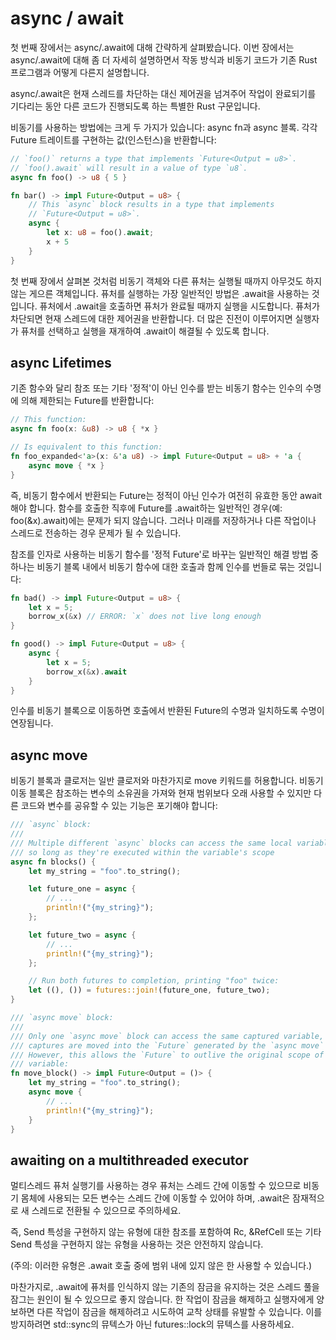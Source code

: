 # async / await 

첫 번째 장에서는 async/.await에 대해 간략하게 살펴봤습니다. 이번 장에서는 async/.await에 대해 좀 더 자세히 설명하면서 작동 방식과 비동기 코드가 기존 Rust 프로그램과 어떻게 다른지 설명합니다.

async/.await은 현재 스레드를 차단하는 대신 제어권을 넘겨주어 작업이 완료되기를 기다리는 동안 다른 코드가 진행되도록 하는 특별한 Rust 구문입니다.

비동기를 사용하는 방법에는 크게 두 가지가 있습니다: async fn과 async 블록. 각각 Future 
트레이트를 구현하는 값(인스턴스)을 반환합니다:
```rust
// `foo()` returns a type that implements `Future<Output = u8>`.
// `foo().await` will result in a value of type `u8`.
async fn foo() -> u8 { 5 }

fn bar() -> impl Future<Output = u8> {
    // This `async` block results in a type that implements
    // `Future<Output = u8>`.
    async {
        let x: u8 = foo().await;
        x + 5
    }
}
```

첫 번째 장에서 살펴본 것처럼 비동기 객체와 다른 퓨처는 실행될 때까지 아무것도 하지 않는 게으른 객체입니다. 퓨처를 실행하는 가장 일반적인 방법은 .await을 사용하는 것입니다. 퓨처에서 .await을 호출하면 퓨처가 완료될 때까지 실행을 시도합니다. 퓨처가 차단되면 현재 스레드에 대한 제어권을 반환합니다. 더 많은 진전이 이루어지면 실행자가 퓨처를 선택하고 실행을 재개하여 .await이 해결될 수 있도록 합니다.

## async Lifetimes

기존 함수와 달리 참조 또는 기타 '정적'이 아닌 인수를 받는 비동기 함수는 인수의 수명에 의해 제한되는 Future를 반환합니다:
```rust
// This function:
async fn foo(x: &u8) -> u8 { *x }

// Is equivalent to this function:
fn foo_expanded<'a>(x: &'a u8) -> impl Future<Output = u8> + 'a {
    async move { *x }
}
```

즉, 비동기 함수에서 반환되는 Future는 정적이 아닌 인수가 여전히 유효한 동안 await해야 
합니다. 함수를 호출한 직후에 Future를 .await하는 일반적인 경우(예: foo(&x).await)에는 
문제가 되지 않습니다. 그러나 미래를 저장하거나 다른 작업이나 스레드로 전송하는 경우 
문제가 될 수 있습니다.

참조를 인자로 사용하는 비동기 함수를 '정적 Future'로 바꾸는 일반적인 해결 방법 중 하나는 
비동기 블록 내에서 비동기 함수에 대한 호출과 함께 인수를 번들로 묶는 것입니다:
```rust
fn bad() -> impl Future<Output = u8> {
    let x = 5;
    borrow_x(&x) // ERROR: `x` does not live long enough
}

fn good() -> impl Future<Output = u8> {
    async {
        let x = 5;
        borrow_x(&x).await
    }
}
```
인수를 비동기 블록으로 이동하면 호출에서 반환된 Future의 수명과 일치하도록 수명이 연장됩니다.

## async move

비동기 블록과 클로저는 일반 클로저와 마찬가지로 move 키워드를 허용합니다. 비동기 이동 블록은 참조하는 변수의 소유권을 가져와 현재 범위보다 오래 사용할 수 있지만 다른 코드와 변수를 공유할 수 있는 기능은 포기해야 합니다:

```rust
/// `async` block:
///
/// Multiple different `async` blocks can access the same local variable
/// so long as they're executed within the variable's scope
async fn blocks() {
    let my_string = "foo".to_string();

    let future_one = async {
        // ...
        println!("{my_string}");
    };

    let future_two = async {
        // ...
        println!("{my_string}");
    };

    // Run both futures to completion, printing "foo" twice:
    let ((), ()) = futures::join!(future_one, future_two);
}

/// `async move` block:
///
/// Only one `async move` block can access the same captured variable, since
/// captures are moved into the `Future` generated by the `async move` block.
/// However, this allows the `Future` to outlive the original scope of the
/// variable:
fn move_block() -> impl Future<Output = ()> {
    let my_string = "foo".to_string();
    async move {
        // ...
        println!("{my_string}");
    }
}
```

## awaiting on a multithreaded executor

멀티스레드 퓨처 실행기를 사용하는 경우 퓨처는 스레드 간에 이동할 수 있으므로 비동기 몸체에
사용되는 모든 변수는 스레드 간에 이동할 수 있어야 하며, .await은 잠재적으로 새 스레드로 
전환될 수 있으므로 주의하세요.

즉, Send 특성을 구현하지 않는 유형에 대한 참조를 포함하여 Rc, &RefCell 또는 기타 Send 
특성을 구현하지 않는 유형을 사용하는 것은 안전하지 않습니다.

(주의: 이러한 유형은 .await 호출 중에 범위 내에 있지 않은 한 사용할 수 있습니다.)

마찬가지로, .await에 퓨처를 인식하지 않는 기존의 잠금을 유지하는 것은 스레드 풀을 잠그는 원인이 될 수 있으므로 좋지 않습니다. 한 작업이 잠금을 해제하고 실행자에게 양보하면 다른 
작업이 잠금을 해제하려고 시도하여 교착 상태를 유발할 수 있습니다. 이를 방지하려면 
std::sync의 뮤텍스가 아닌 futures::lock의 뮤텍스를 사용하세요.



